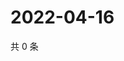 # 2022-04-16

共 0 条

<!-- BEGIN WEIBO -->
<!-- 最后更新时间 Sat Apr 16 2022 15:14:32 GMT+0800 (China Standard Time) -->

<!-- END WEIBO -->
